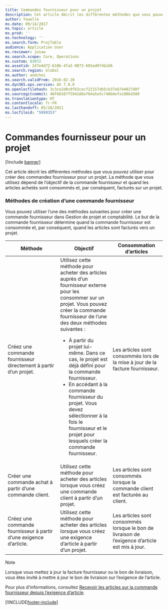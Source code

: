 ```yaml
---
title: Commandes fournisseur pour un projet
description: Cet article décrit les différentes méthodes que vous pouvez utiliser pour créer des commandes fournisseur pour un projet. La méthode que vous utilisez dépend de l’objectif de la commande fournisseur et quand les articles achetés sont consommés et, par conséquent, facturés sur un projet.
author: Yowelle
ms.date: 09/14/2017
ms.topic: article
ms.prod: ''
ms.technology: ''
ms.search.form: ProjTable
audience: Application User
ms.reviewer: josaw
ms.search.scope: Core, Operations
ms.custom: 83972
ms.assetid: 247e4d72-610b-4fa5-9873-601ed0f4b2d6
ms.search.region: Global
ms.author: andchoi
ms.search.validFrom: 2016-02-28
ms.dyn365.ops.version: AX 7.0.0
ms.openlocfilehash: 3c3ce2d0c0fb3cecf22157db5cb37eb744027d0f
ms.sourcegitcommit: 40f68387f594180af64a5e5c748b6efa188bd300
ms.translationtype: HT
ms.contentlocale: fr-FR
ms.lasthandoff: 05/10/2021
ms.locfileid: "5999353"
---
```

# <a name="purchase-orders-for-a-project"></a>Commandes fournisseur pour un projet

[!include [banner](../includes/banner.md)]

Cet article décrit les différentes méthodes que vous pouvez utiliser pour créer des commandes fournisseur pour un projet. La méthode que vous utilisez dépend de l’objectif de la commande fournisseur et quand les articles achetés sont consommés et, par conséquent, facturés sur un projet.

### <a name="methods-for-creating-a-purchase-order"></a>Méthodes de création d’une commande fournisseur

Vous pouvez utiliser l’une des méthodes suivantes pour créer une commande fournisseur dans Gestion de projet et comptabilité. Le but de la commande fournisseur détermine quand la commande fournisseur est consommée et, par conséquent, quand les articles sont facturés vers un projet.

<table>
<colgroup>
<col width="33%" />
<col width="33%" />
<col width="33%" />
</colgroup>
<thead>
<tr class="header">
<th>Méthode</th>
<th>Objectif</th>
<th>Consommation d’articles</th>
</tr>
</thead>
<tbody>
<tr class="odd">
<td>Créez une commande fournisseur directement à partir d’un projet.</td>
<td>Utilisez cette méthode pour acheter des articles auprès d’un fournisseur externe pour les consommer sur un projet. Vous pouvez créer la commande fournisseur de l’une des deux méthodes suivantes :
<ul>
<li>À partir du projet lui-même. Dans ce cas, le projet est déjà défini pour la commande fournisseur.</li>
<li>En accédant à la commande fournisseur du projet. Vous devez sélectionner à la fois le fournisseur et le projet pour lesquels créer la commande fournisseur.</li>
</ul></td>
<td>Les articles sont consommés lors de la mise à jour de la facture fournisseur.</td>
</tr>
<tr class="even">
<td>Créer une commande achat à partir d’une commande client.</td>
<td>Utilisez cette méthode pour acheter des articles lorsque vous créez une commande client à partir d’un projet.</td>
<td>Les articles sont consommés lorsque la commande client est facturée au client.</td>
</tr>
<tr class="odd">
<td>Créez une commande fournisseur à partir d’une exigence d’article.</td>
<td>Utilisez cette méthode pour acheter des articles lorsque vous créez une exigence d’article à partir d’un projet.</td>
<td>Les articles sont consommés lorsque le bon de livraison de l’exigence d’article est mis à jour.</td>
</tr>
</tbody>
</table>

> [!NOTE] 
> Lorsque vous mettez à jour la facture fournisseur ou le bon de livraison, vous êtes invité à mettre à jour le bon de livraison sur l’exigence de l’article.

Pour plus d’informations, consultez [Recevoir les articles sur la commande fournisseur depuis l’exigence d’article](tasks/receive-items-purchase-order-item-requirement.md).



[!INCLUDE[footer-include](../includes/footer-banner.md)]